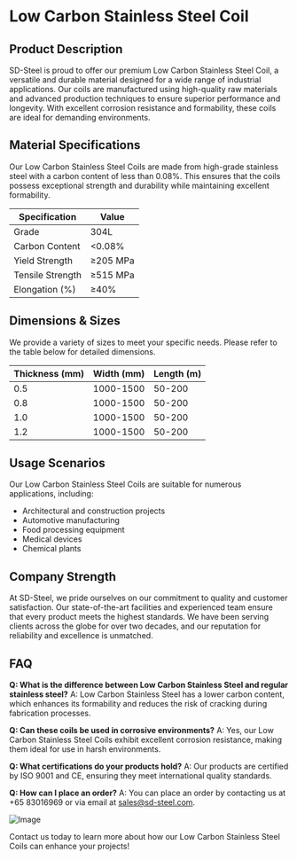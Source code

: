 # Low Carbon Stainless Steel Coil

## Product Description

SD-Steel is proud to offer our premium Low Carbon Stainless Steel Coil, a versatile and durable material designed for a wide range of industrial applications. Our coils are manufactured using high-quality raw materials and advanced production techniques to ensure superior performance and longevity. With excellent corrosion resistance and formability, these coils are ideal for demanding environments.

## Material Specifications

Our Low Carbon Stainless Steel Coils are made from high-grade stainless steel with a carbon content of less than 0.08%. This ensures that the coils possess exceptional strength and durability while maintaining excellent formability.

| Specification | Value |
|---------------|-------|
| Grade         | 304L  |
| Carbon Content| <0.08%|
| Yield Strength| ≥205 MPa |
| Tensile Strength| ≥515 MPa |
| Elongation (%)| ≥40% |

## Dimensions & Sizes

We provide a variety of sizes to meet your specific needs. Please refer to the table below for detailed dimensions.

| Thickness (mm) | Width (mm) | Length (m) |
|----------------|------------|------------|
| 0.5            | 1000-1500  | 50-200     |
| 0.8            | 1000-1500  | 50-200     |
| 1.0            | 1000-1500  | 50-200     |
| 1.2            | 1000-1500  | 50-200     |

## Usage Scenarios

Our Low Carbon Stainless Steel Coils are suitable for numerous applications, including:
- Architectural and construction projects
- Automotive manufacturing
- Food processing equipment
- Medical devices
- Chemical plants

## Company Strength

At SD-Steel, we pride ourselves on our commitment to quality and customer satisfaction. Our state-of-the-art facilities and experienced team ensure that every product meets the highest standards. We have been serving clients across the globe for over two decades, and our reputation for reliability and excellence is unmatched.

## FAQ

**Q: What is the difference between Low Carbon Stainless Steel and regular stainless steel?**
A: Low Carbon Stainless Steel has a lower carbon content, which enhances its formability and reduces the risk of cracking during fabrication processes.

**Q: Can these coils be used in corrosive environments?**
A: Yes, our Low Carbon Stainless Steel Coils exhibit excellent corrosion resistance, making them ideal for use in harsh environments.

**Q: What certifications do your products hold?**
A: Our products are certified by ISO 9001 and CE, ensuring they meet international quality standards.

**Q: How can I place an order?**
A: You can place an order by contacting us at +65 83016969 or via email at sales@sd-steel.com.

![Image](https://github.com/user-attachments/assets/2567258e-e124-4816-932d-1809bd27ef0b)

Contact us today to learn more about how our Low Carbon Stainless Steel Coils can enhance your projects!